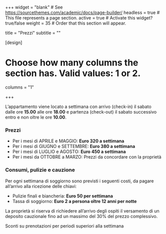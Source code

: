 +++
widget = "blank"  # See https://sourcethemes.com/academic/docs/page-builder/
headless = true  # This file represents a page section.
active = true  # Activate this widget? true/false
weight = 35  # Order that this section will appear.

title = "Prezzi"
subtitle = ""

[design]
  # Choose how many columns the section has. Valid values: 1 or 2.
  columns = "1"

+++

L’appartamento viene locato a settimana con arrivo (check-in) il sabato dalle ore **15.00** alle ore **18.00** e partenza (check-out) il sabato successivo entro e non oltre le ore **10.00**.

### Prezzi

* Per i mesi di APRILE e MAGGIO: **Euro 320 a settimana**
* Per i mesi di GIUGNO e SETTEMBRE: **Euro 380 a settimana**
* Per i mesi di LUGLIO e AGOSTO: **Euro 450 a settimana**
* Per i mesi da OTTOBRE a MARZO: Prezzi da concordare con la proprietà

### Consumi, pulizie e cauzione

Per ogni settimana di soggiorno sono previsti i seguenti costi, da pagare all’arrivo alla ricezione delle chiavi:

* Pulizie finali e biancheria: **Euro 50 per settimana**
* Tassa di soggiorno: **Euro 2 a persona oltre 12 anni per notte**

La proprietà si riserva di richiedere all’arrivo degli ospiti il versamento di un deposito cauzionale fino ad un massimo del 30% del prezzo complessivo.

Sconti su prenotazioni per periodi superiori alla settimana